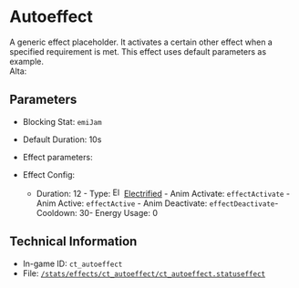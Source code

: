 # Autoeffect

A generic effect placeholder. It activates a certain other effect when a specified requirement is met.
This effect uses default parameters as example.  
Alta: 

## Parameters

- Blocking Stat: `emiJam`
- Default Duration: 10s
- Effect parameters: 

- Effect Config: 

  - Duration: 12  - Type: <img src="https://starbounder.org/mediawiki/images/3/34/Status_Electrified.png" alt="Electrified icon" loading="lazy" width="16px" height="16px"/> [Electrified](https://starbounder.org/Electrified)  - Anim Activate: `effectActivate`  - Anim Active: `effectActive`  - Anim Deactivate: `effectDeactivate`- Cooldown: 30- Energy Usage: 0

## Technical Information

- In-game ID: `ct_autoeffect`
- File: [`/stats/effects/ct_autoeffect/ct_autoeffect.statuseffect`](https://github.com/Ceterai/Enternia/blob/main/stats/effects/ct_autoeffect/ct_autoeffect.statuseffect)
